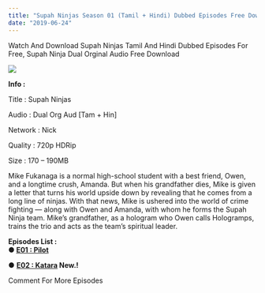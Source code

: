 ```yaml
---
title: "Supah Ninjas Season 01 (Tamil + Hindi) Dubbed Episodes Free Download"
date: "2019-06-24"
---
```


Watch And Download Supah Ninjas Tamil And Hindi Dubbed Episodes For Free, Supah Ninja Dual Orginal Audio Free Download

[![](https://1.bp.blogspot.com/-yGJM2NnHfWY/XRB3I2dw58I/AAAAAAAABwI/crcRow-52mUDeggeeU29lTJJ0tSN4dXbwCLcBGAs/s320/images{2bdbed38d32e7704a3eaa20af56e2289d0665505d01c3d892d71953ac3249a13}2B{2bdbed38d32e7704a3eaa20af56e2289d0665505d01c3d892d71953ac3249a13}252822{2bdbed38d32e7704a3eaa20af56e2289d0665505d01c3d892d71953ac3249a13}2529.jpeg)](https://1.bp.blogspot.com/-yGJM2NnHfWY/XRB3I2dw58I/AAAAAAAABwI/crcRow-52mUDeggeeU29lTJJ0tSN4dXbwCLcBGAs/s1600/images{2bdbed38d32e7704a3eaa20af56e2289d0665505d01c3d892d71953ac3249a13}2B{2bdbed38d32e7704a3eaa20af56e2289d0665505d01c3d892d71953ac3249a13}252822{2bdbed38d32e7704a3eaa20af56e2289d0665505d01c3d892d71953ac3249a13}2529.jpeg)

**Info :**

Title : Supah Ninjas

Audio : Dual Org Aud \[Tam + Hin\]

Network : Nick

Quality : 720p HDRip

Size : 170 – 190MB

Mike Fukanaga is a normal high-school student with a best friend, Owen, and a longtime crush, Amanda. But when his grandfather dies, Mike is given a letter that turns his world upside down by revealing that he comes from a long line of ninjas. With that news, Mike is ushered into the world of crime fighting — along with Owen and Amanda, with whom he forms the Supah Ninja team. Mike’s grandfather, as a hologram who Owen calls Hologramps, trains the trio and acts as the team’s spiritual leader.

**Episodes List :**  
**● [E01 : Pilot](https://clk.ink/6D7E6)**

● **[E02 : Katara](https://clk.ink/9k9qR) New.!**

Comment For More Episodes
